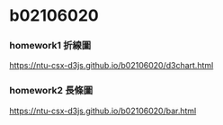 # b02106020

<h3>homework1 折線圖</h3>
<a href="https://ntu-csx-d3js.github.io/b02106020/d3chart.html">https://ntu-csx-d3js.github.io/b02106020/d3chart.html</a>

<h3>homework2 長條圖</h3>
<a href="https://ntu-csx-d3js.github.io/b02106020/bar.html">https://ntu-csx-d3js.github.io/b02106020/bar.html</a>

